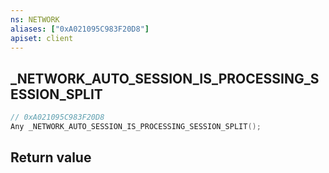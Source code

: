 ```yaml
---
ns: NETWORK
aliases: ["0xA021095C983F20D8"]
apiset: client
---
```

## _NETWORK_AUTO_SESSION_IS_PROCESSING_SESSION_SPLIT

```c
// 0xA021095C983F20D8
Any _NETWORK_AUTO_SESSION_IS_PROCESSING_SESSION_SPLIT();
```



## Return value

